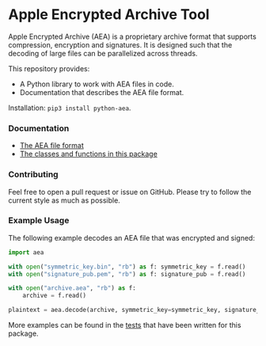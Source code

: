 # Apple Encrypted Archive Tool
Apple Encrypted Archive (AEA) is a proprietary archive format that supports compression, encryption and signatures. It is designed such that the decoding of large files can be parallelized across threads.

This repository provides:
* A Python library to work with AEA files in code.
* Documentation that describes the AEA file format.

Installation: `pip3 install python-aea`.

### Documentation
* [The AEA file format](https://github.com/kinnay/AEA/blob/main/FORMAT.md)
* [The classes and functions in this package](https://aea.readthedocs.io)

### Contributing
Feel free to open a pull request or issue on GitHub. Please try to follow the current style as much as possible.

### Example Usage
The following example decodes an AEA file that was encrypted and signed:

```python
import aea

with open("symmetric_key.bin", "rb") as f: symmetric_key = f.read()
with open("signature_pub.pem", "rb") as f: signature_pub = f.read()

with open("archive.aea", "rb") as f:
    archive = f.read()

plaintext = aea.decode(archive, symmetric_key=symmetric_key, signature_pub=signature_pub)
```

More examples can be found in the [tests](https://github.com/kinnay/AEA/blob/main/tests/test_aea.py) that have been written for this package.
